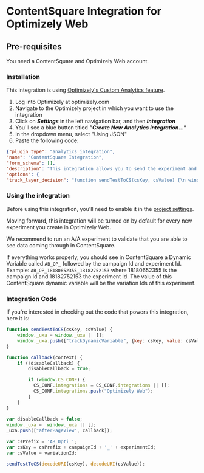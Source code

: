 # ContentSquare Integration for Optimizely Web

## Pre-requisites

You need a ContentSquare and Optimizely Web account. 

### Installation

This integration is using [Optimizely's Custom Analytics feature](https://help.optimizely.com/Integrate_Other_Platforms/Custom_analytics_integrations_in_Optimizely_X). 

 1. Log into Optimizely at optimizely.com
 2. Navigate to the Optimizely project in which you want to use the integration
 3. Click on ***Settings*** in the left navigation bar, and then ***Integration***
 4. You'll see a blue button titled ***"Create New Analytics Integration..."***
 5. In the dropdown menu, select "Using JSON"
 6. Paste the following code: 

```json
{"plugin_type": "analytics_integration",
"name": "ContentSquare Integration",
"form_schema": [],
"description": "This integration allows you to send the experiment and variation data from Optimizely Web to ContentSquare",
"options": {
"track_layer_decision": "function sendTestToCS(csKey, csValue) {\n window._uxa = window._uxa || [];\n window._uxa.push([\"trackDynamicVariable\", {key: csKey, value: csValue} ]);\n}\n\nfunction callback(context) {\n\tif (!disableCallback) {\n\t\tdisableCallback = true;\n\n\t\tif (window.CS_CONF) {\n CS_CONF.integrations = CS_CONF.integrations || [];\n CS_CONF.integrations.push(\"Optimizely Web\");\n\t\t}\n\t}\n}\n  \nvar disableCallback = false;\nwindow._uxa = window._uxa || [];\n_uxa.push([\"afterPageView\", callback]);\n\nvar csPrefix = 'AB_Opti_';\nvar csKey = csPrefix + campaignId + '_' + experimentId;\nvar csValue = variationId;\n\nsendTestToCS(decodeURI(csKey), decodeURI(csValue));"}}
```

### Using the integration

Before using this integration, you'll need to enable it in the [project settings](https://help.optimizely.com/Integrate_Other_Platforms/Custom_analytics_integrations_in_Optimizely_X#Enable_an_integration).

Moving forward, this integration will be turned on by default for every new experiment you create in Optimizely Web. 

We recommend to run an A/A experiment to validate that you are able to see data coming through in ContentSquare. 

If everything works properly, you should see in ContentSquare a Dynamic Variable called `AB_OP_` followed by the campaign Id and experiment Id.	 
Example: `AB_OP_18180652355_18182752153` where 18180652355 is the campaign Id and 18182752153 the experiment Id. The value of this ContentSquare dynamic variable will be the variation Ids of this experiment. 

### Integration Code

If you're interested in checking out the code that powers this integration, here it is:
```javascript
function sendTestToCS(csKey, csValue) {
    window._uxa = window._uxa || [];
    window._uxa.push(["trackDynamicVariable", {key: csKey, value: csValue} ]);
}

function callback(context) {
	if (!disableCallback) {
		disableCallback = true;

		if (window.CS_CONF) {
          CS_CONF.integrations = CS_CONF.integrations || [];
          CS_CONF.integrations.push("Optimizely Web");
		}
	}
}
     
var disableCallback = false;
window._uxa =  window._uxa || [];
_uxa.push(["afterPageView", callback]);

var csPrefix = 'AB_Opti_';
var csKey = csPrefix + campaignId + '_' + experimentId;
var csValue = variationId;

sendTestToCS(decodeURI(csKey), decodeURI(csValue));
```
